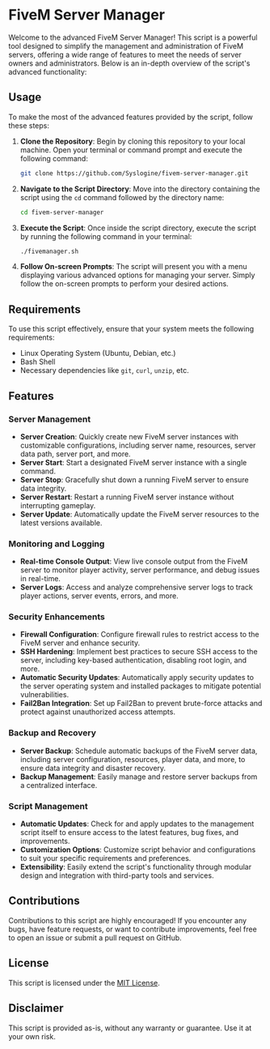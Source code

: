 # FiveM Server Manager

Welcome to the advanced FiveM Server Manager! This script is a powerful tool designed to simplify the management and administration of FiveM servers, offering a wide range of features to meet the needs of server owners and administrators. Below is an in-depth overview of the script's advanced functionality:

## Usage

To make the most of the advanced features provided by the script, follow these steps:

1. **Clone the Repository**: Begin by cloning this repository to your local machine. Open your terminal or command prompt and execute the following command:
   ```bash
   git clone https://github.com/Syslogine/fivem-server-manager.git
   ```

2. **Navigate to the Script Directory**: Move into the directory containing the script using the `cd` command followed by the directory name:
   ```bash
   cd fivem-server-manager
   ```

3. **Execute the Script**: Once inside the script directory, execute the script by running the following command in your terminal:
   ```bash
   ./fivemanager.sh
   ```

4. **Follow On-screen Prompts**: The script will present you with a menu displaying various advanced options for managing your server. Simply follow the on-screen prompts to perform your desired actions.

## Requirements

To use this script effectively, ensure that your system meets the following requirements:

- Linux Operating System (Ubuntu, Debian, etc.)
- Bash Shell
- Necessary dependencies like `git`, `curl`, `unzip`, etc.

## Features

### Server Management

- **Server Creation**: Quickly create new FiveM server instances with customizable configurations, including server name, resources, server data path, server port, and more.
- **Server Start**: Start a designated FiveM server instance with a single command.
- **Server Stop**: Gracefully shut down a running FiveM server to ensure data integrity.
- **Server Restart**: Restart a running FiveM server instance without interrupting gameplay.
- **Server Update**: Automatically update the FiveM server resources to the latest versions available.

### Monitoring and Logging

- **Real-time Console Output**: View live console output from the FiveM server to monitor player activity, server performance, and debug issues in real-time.
- **Server Logs**: Access and analyze comprehensive server logs to track player actions, server events, errors, and more.

### Security Enhancements

- **Firewall Configuration**: Configure firewall rules to restrict access to the FiveM server and enhance security.
- **SSH Hardening**: Implement best practices to secure SSH access to the server, including key-based authentication, disabling root login, and more.
- **Automatic Security Updates**: Automatically apply security updates to the server operating system and installed packages to mitigate potential vulnerabilities.
- **Fail2Ban Integration**: Set up Fail2Ban to prevent brute-force attacks and protect against unauthorized access attempts.

### Backup and Recovery

- **Server Backup**: Schedule automatic backups of the FiveM server data, including server configuration, resources, player data, and more, to ensure data integrity and disaster recovery.
- **Backup Management**: Easily manage and restore server backups from a centralized interface.

### Script Management

- **Automatic Updates**: Check for and apply updates to the management script itself to ensure access to the latest features, bug fixes, and improvements.
- **Customization Options**: Customize script behavior and configurations to suit your specific requirements and preferences.
- **Extensibility**: Easily extend the script's functionality through modular design and integration with third-party tools and services.

## Contributions

Contributions to this script are highly encouraged! If you encounter any bugs, have feature requests, or want to contribute improvements, feel free to open an issue or submit a pull request on GitHub.

## License

This script is licensed under the [MIT License](LICENSE).

## Disclaimer

This script is provided as-is, without any warranty or guarantee. Use it at your own risk.

